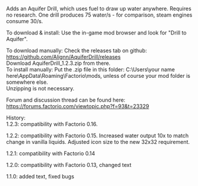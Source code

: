 Adds an Aquifer Drill, which uses fuel to draw up water anywhere. Requires no research. One drill produces 75 water/s - for comparison, steam engines consume 30/s.

To download & install: Use the in-game mod browser and look for "Drill to Aquifer".

To download manually: Check the releases tab on github: https://github.com/Alignn/AquiferDrill/releases  
Download AquiferDrill_1.2.3.zip from there.  
To install manually: Put the .zip file in this folder: C:\Users\your name here\AppData\Roaming\Factorio\mods, unless of course your mod folder is somewhere else.  
Unzipping is not necessary.

Forum and discussion thread can be found here: https://forums.factorio.com/viewtopic.php?f=93&t=23329

History:  
1.2.3: compatibility with Factorio 0.16.

1.2.2: compatibility with Factorio 0.15. Increased water output 10x to match change in vanilla liquids. Adjusted icon size to the new 32x32 requirement.

1.2.1: compatibility with Factorio 0.14

1.2.0: compatibility with Factorio 0.13, changed text

1.1.0: added text, fixed bugs